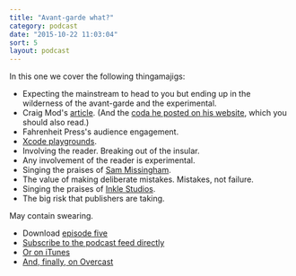 ```yaml
---
title: "Avant-garde what?"
category: podcast
date: "2015-10-22 11:03:04"
sort: 5
layout: podcast
---
```


In this one we cover the following thingamajigs:

* Expecting the mainstream to head to you but ending up in the wilderness of the avant-garde and the experimental.
* Craig Mod's [article](http://aeon.co/magazine/technology/why-have-digital-books-stopped-evolving/). (And the [coda he posted on his website](http://craigmod.com/sputnik/as_we_may_read/), which you should also read.)
* Fahrenheit Press's audience engagement.
* [Xcode playgrounds](https://developer.apple.com/library/ios/recipes/Playground_Help/Chapters/AboutPlaygrounds.html).
* Involving the reader. Breaking out of the insular.
* Any involvement of the reader is experimental.
* Singing the praises of [Sam Missingham](https://twitter.com/samatlounge).
* The value of making deliberate mistakes. Mistakes, not failure.
* Singing the praises of [Inkle Studios](http://www.inklestudios.com).
* The big risk that publishers are taking.

May contain swearing.

* Download <a href="http://thisisnotabook.baldurbjarnason.com/podcast/thisisnotthefutureofthebook-episode05.mp3" target="_blank">episode five</a>
* [Subscribe to the podcast feed directly](http://feedpress.me/thissnotthefutureofthebook)
* [Or on iTunes](https://itunes.apple.com/gb/podcast/this-is-not-future-book/id1038121104)
* <a href="https://overcast.fm/itunes1038121104/this-is-not-the-future-of-the-book">And, finally, on Overcast</a>
